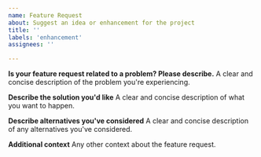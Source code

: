 ```yaml
---
name: Feature Request
about: Suggest an idea or enhancement for the project
title: ''
labels: 'enhancement'
assignees: ''

---
```


**Is your feature request related to a problem? Please describe.**
A clear and concise description of the problem you're experiencing.

**Describe the solution you'd like**
A clear and concise description of what you want to happen.

**Describe alternatives you've considered**
A clear and concise description of any alternatives you've considered.

**Additional context**
Any other context about the feature request.
